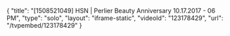 {
    "title": "[1508521049] HSN | Perlier Beauty Anniversary 10.17.2017 - 06 PM",
    "type": "solo",
    "layout": "iframe-static",
    "videoId": "123178429",
    "url": "\/tvpembed\/123178429"
}